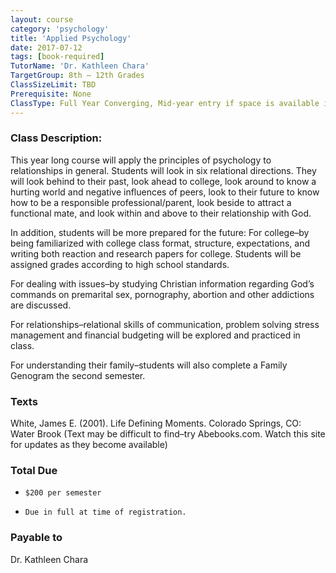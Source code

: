 ```yaml
---
layout: course
category: 'psychology'
title: 'Applied Psychology'
date: 2017-07-12
tags: [book-required]
TutorName: 'Dr. Kathleen Chara'
TargetGroup: 8th – 12th Grades
ClassSizeLimit: TBD
Prerequisite: None
ClassType: Full Year Converging, Mid-year entry if space is available in the class.
---
```


### Class Description:
This year long course will apply the principles of psychology to relationships in general. Students will look in six relational directions. They will look behind to their past, look ahead to college, look around to know a hurting world and negative influences of peers, look to their future to know how to be a responsible professional/parent, look beside to attract a functional mate, and look within and above to their relationship with God.

In addition, students will be more prepared for the future:
 For college–by being familiarized with college class format, structure, expectations, and writing both reaction and research papers for college.   Students will be assigned grades according to high school standards.
 
For dealing with issues–by studying Christian information regarding God’s commands on premarital sex, pornography, abortion and other addictions are discussed.

For relationships–relational skills of communication, problem solving stress management and financial budgeting will be explored and practiced in class.

For understanding their family–students will also complete a  Family Genogram the second semester.

### Texts
White, James E. (2001). Life Defining Moments. Colorado Springs, CO: Water Brook  (Text may be difficult to find–try Abebooks.com.  Watch this site for updates as they become available)

### Total Due
*     $200 per semester
*     Due in full at time of registration.

### Payable to
Dr. Kathleen Chara